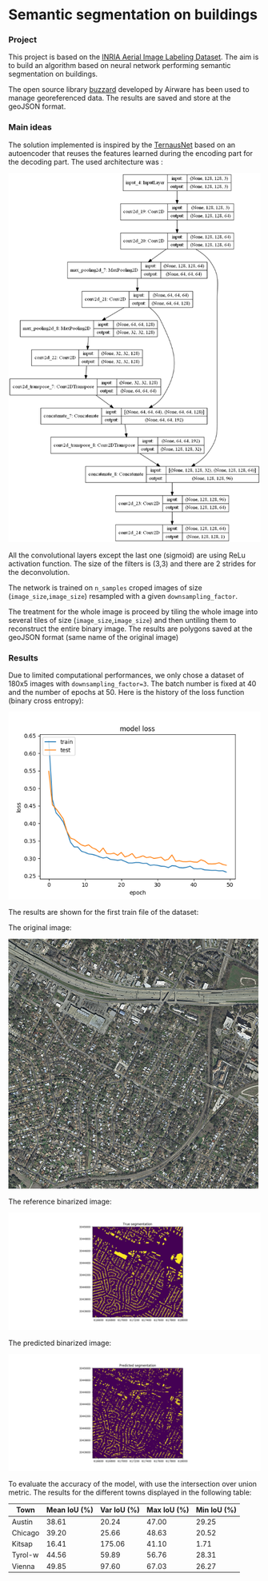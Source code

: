 # Semantic segmentation on buildings

### Project 

This project is based on the [INRIA Aerial Image Labeling Dataset](https://project.inria.fr/aerialimagelabeling/).
The aim is to build an algorithm based on neural network performing semantic segmentation on buildings.

The open source library [buzzard](https://github.com/airware/buzzard/) developed by Airware has been used to manage georeferenced data. 
The results are saved and store at the geoJSON format.

### Main ideas

The solution implemented is inspired by the [TernausNet](https://arxiv.org/abs/1801.05746) based on an autoencoder that reuses the features learned during the encoding part for the decoding part.
The used architecture was :

![](Results/model_display.png)

All the convolutional layers except the last one (sigmoid) are using ReLu activation function. The size of the filters is (3,3) and there are 2 strides for the deconvolution.

The network is trained on `n_samples` croped images of size (`image_size`,`image_size`) resampled with a given `downsampling_factor`.

The treatment for the whole image is proceed by tiling the whole image into several tiles of size (`image_size`,`image_size`) and then untiling them to reconstruct the entire binary image.
The results are polygons saved at the geoJSON format (same name of the original image)


### Results

Due to limited computational performances, we only chose a dataset of 180x5 images with `downsampling_factor=3`. The batch number is fixed at 40 and the number of epochs at 50.
Here is the history of the loss function (binary cross entropy):

![loss](Results/history_loss.png)

The results are shown for the first train file of the dataset:

The original image:

![image](Results/austin1.png)

The reference binarized image:

![ref bin](Results/true_segmentation.png)

The predicted binarized image:

![predicted bin](Results/predicted_segmentation.png)

To evaluate the accuracy of the model, with use the intersection over union metric.
The results for the different towns displayed in the following table:

| Town    | Mean IoU (%) | Var IoU (%) | Max IoU (%) | Min IoU (%) |
|---------|--------------|-------------|-------------|-------------|
| Austin  | 38.61        | 20.24       | 47.00       | 29.25       |
| Chicago | 39.20        | 25.66       | 48.63       | 20.52       |
| Kitsap  | 16.41        | 175.06      | 41.10       | 1.71        |
| Tyrol-w | 44.56        | 59.89       | 56.76       | 28.31       |
| Vienna  | 49.85        | 97.60       | 67.03       | 26.27       |




